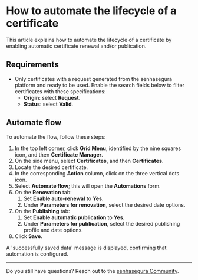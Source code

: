 # How to automate the lifecycle of a certificate

This article explains how to automate the lifecycle of a certificate by enabling automatic certificate renewal and/or publication.

## Requirements

- Only certificates with a request generated from the senhasegura platform and ready to be used. Enable the search fields below to filter certificates with these specifications:
  - **Origin**: select **Request**.
  - **Status**: select **Valid**.

## Automate flow

To automate the flow, follow these steps:

1. In the top left corner, click **Grid Menu**, identified by the nine squares icon, and then **Certificate Manager**.
2. On the side menu, select **Certificates**, and then **Certificates**.
3. Locate the desired certificate.
4. In the corresponding **Action** column, click on the three vertical dots icon.
5. Select **Automate flow**; this will open the **Automations** form.
6. On the **Renovation** tab:
    1. Set **Enable auto-renewal** to **Yes**.
    2. Under **Parameters for renovation**, select the desired date options.
7. On the **Publishing** tab:
    1. Set **Enable automatic publication** to **Yes**.
    2. Under **Parameters for publication**, select the desired publishing profile and date options.
8. Click **Save**.

A 'successfully saved data' message is displayed, confirming that automation is configured.

***

Do you still have questions? Reach out to the [senhasegura Community](https://community.senhasegura.io/).
